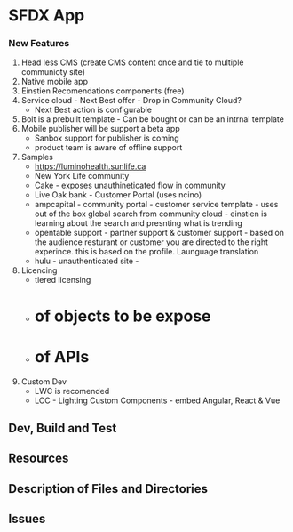 # SFDX App

### New Features
1. Head less CMS (create CMS content once and tie to multiple communioty site)
2. Native mobile app
3. Einstien Recomendations components (free)
4. Service cloud - Next Best offer - Drop in Community Cloud?
    - Next Best action is configurable
5. Bolt is a prebuilt template - Can be bought or can be an intrnal template
6. Mobile publisher will be support a beta app
    - Sanbox support for publisher is coming
    - product team is aware of offline support
7. Samples
    - https://luminohealth.sunlife.ca
    - New York Life community
    - Cake - exposes unauthineticated flow in community
    - Live Oak bank - Customer Portal (uses ncino)
    - ampcapital - community portal - customer service template - uses out of the box global search from community cloud - einstien is learning about the search and presnting what is trending
    - opentable support - partner support & customer support - based on the audience resturant or customer you are directed to the right experince. this is based on the profile. Launguage translation
    - hulu - unauthenticated site - 
8. Licencing
    - tiered licensing
    - # of objects to be expose
    - # of APIs
9. Custom Dev
    - LWC is recomended
    - LCC - Lighting Custom Components - embed Angular, React & Vue 


## Dev, Build and Test

## Resources

## Description of Files and Directories

## Issues
